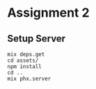 # Assignment 2

## Setup Server

`mix deps.get`  
`cd assets/`  
`npm install`  
`cd ..`  
`mix phx.server`  

